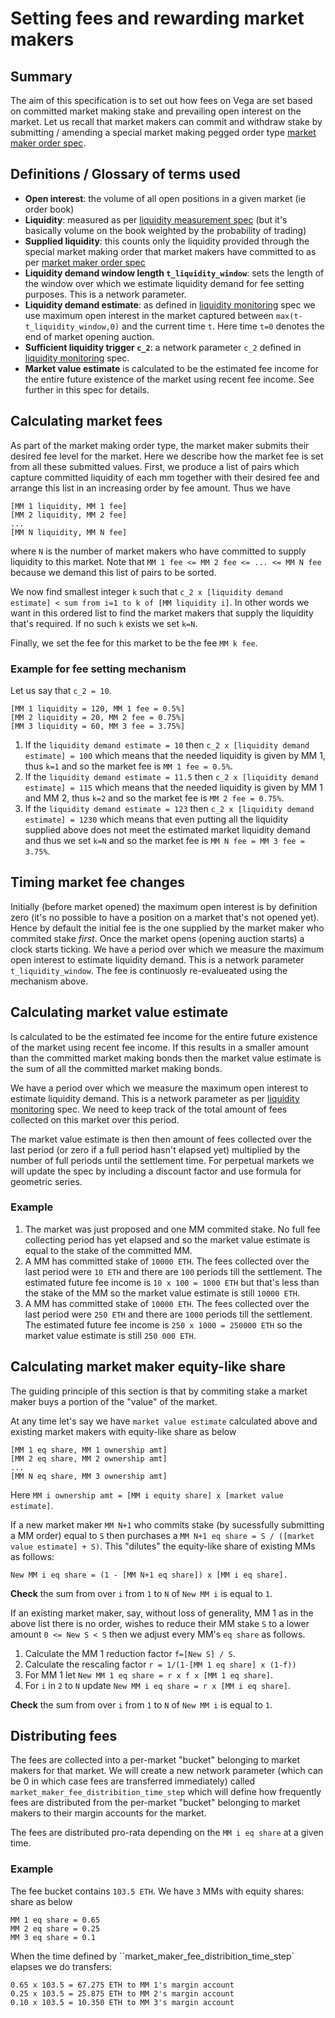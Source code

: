 # Setting fees and rewarding market makers

## Summary

The aim of this specification is to set out how fees on Vega are set based on committed market making stake and prevailing open interest on the market. Let us recall that market makers can commit and withdraw stake by submitting / amending a special market making pegged order type [market maker order spec](????.md). 

## Definitions / Glossary of terms used
- **Open interest**: the volume of all open positions in a given market (ie order book)
- **Liquidity**: measured as per [liquidity measurement spec](0034-prob-weighted-liquidity-measure.ipynb) (but it's basically volume on the book weighted by the probability of trading)
- **Supplied liquidity**: this counts only the liquidity provided through the special market making order that market makers have committed to as per [market maker order spec](????.md) 
- **Liquidity demand window length `t_liquidity_window`**: sets the length of the window over which we estimate liquidity demand for fee setting purposes. This is a network parameter.  
- **Liquidity demand estimate**: as defined in [liquidity monitoring](????-liquidity-monitoring.md) spec we use maximum open interest in the market captured between `max(t-t_liquidity_window,0)` and the current time `t`. Here time `t=0` denotes the end of market opening auction.  
- **Sufficient liquidity trigger `c_2`**: a network parameter `c_2` defined in [liquidity monitoring](????-liquidity-monitoring.md) spec. 
- **Market value estimate** is calculated to be the estimated fee income for the entire future existence of the market using recent fee income. See further in this spec for details.


## Calculating market fees

As part of the market making order type, the market maker submits their desired fee level for the market. Here we describe how the market fee is set from all these submitted values. 
First, we produce a list of pairs which capture committed liquidity of each mm together with their desired fee and arrange this list in an increasing order by fee amount. Thus we have 
```
[MM 1 liquidity, MM 1 fee]
[MM 2 liquidity, MM 2 fee]
...
[MM N liquidity, MM N fee]
```
where `N` is the number of market makers who have committed to supply liquidity to this market. Note that `MM 1 fee <= MM 2 fee <= ... <= MM N fee` because we demand this list of pairs to be sorted. 

We now find smallest integer `k` such that `c_2 x [liquidity demand estimate] < sum from i=1 to k of [MM liquidity i]`. In other words we want in this ordered list to find the market makers that supply the liquidity that's required. If no such `k` exists we set `k=N`.

Finally, we set the fee for this market to be the fee `MM k fee`. 

### Example for fee setting mechanism
Let us say that `c_2 = 10`. 
``` 
[MM 1 liquidity = 120, MM 1 fee = 0.5%]
[MM 2 liquidity = 20, MM 2 fee = 0.75%]
[MM 3 liquidity = 60, MM 3 fee = 3.75%]
```
1. If the `liquidity demand estimate = 10` then `c_2 x [liquidity demand estimate] = 100` which means that the needed liquidity is given by MM 1, thus `k=1` and so the market fee is  `MM 1 fee = 0.5%`. 
1. If the `liquidity demand estimate = 11.5` then `c_2 x [liquidity demand estimate] = 115` which means that the needed liquidity is given by MM 1 and MM 2, thus `k=2` and so the market fee is  `MM 2 fee = 0.75%`. 
1. If the `liquidity demand estimate = 123` then `c_2 x [liquidity demand estimate] = 1230` which means that even putting all the liquidity supplied above does not meet the estimated market liquidity demand and thus we set `k=N` and so the market fee is `MM N fee = MM 3 fee = 3.75%`. 

## Timing market fee changes

Initially (before market opened) the maximum open interest is by definition zero (it's no possible to have a position on a market that's not opened yet). Hence by default the initial fee is the one supplied by the market maker who commited stake *first*. 
Once the market opens (opening auction starts) a clock starts ticking. We have a period over which we measure the maximum open interest to estimate liquidity demand. This is a network parameter `t_liquidity_window`. The fee is continuosly re-evalueated using the mechanism above. 

## Calculating market value estimate

Is calculated to be the estimated fee income for the entire future existence of the market using recent fee income. If this results in a smaller amount than the committed market making bonds then the market value estimate is the sum of all the committed market making bonds. 

We have a period over which we measure the maximum open interest to estimate liquidity demand. This is a network parameter as per [liquidity monitoring](????-liquidity-monitoring.md) spec. 
We need to keep track of the total amount of fees collected on this market over this period. 

The market value estimate is then then amount of fees collected over the last period (or zero if a full period hasn't elapsed yet) multiplied by the number of full periods until the settlement time. For perpetual markets we will update the spec by including a discount factor and use formula for geometric series. 



### Example
1. The market was just proposed and one MM commited stake. No full fee collecting period has yet elapsed and so the market value estimate is equal to the stake of the committed MM. 
1. A MM has committed stake of `10000 ETH`. The fees collected over the last period were `10 ETH` and there are `100` periods till the settlement. The estimated future fee income is `10 x 100 = 1000 ETH` but that's less than the stake of the MM so the market value estimate is still `10000 ETH`.
1. A MM has committed stake of `10000 ETH`. The fees collected over the last period were `250 ETH` and there are `1000` periods till the settlement. The estimated future fee income is `250 x 1000 = 250000 ETH` so the market value estimate is still `250 000 ETH`.

## Calculating market maker equity-like share

The guiding principle of this section is that by commiting stake a market maker buys a portion of the "value" of the market. 

At any time let's say we have `market value estimate` calculated above and existing market makers with equity-like share as below
```
[MM 1 eq share, MM 1 ownership amt]
[MM 2 eq share, MM 2 ownership amt]
...
[MM N eq share, MM 3 ownership amt]
```
Here `MM i ownership amt = [MM i equity share] x [market value estimate]`. 

If a new market maker `MM N+1` who commits stake (by sucessfully submitting a MM order) equal to `S` then purchases a `MM N+1 eq share = S / ([market value estimate] + S)`. 
This "dilutes" the equity-like share of existing MMs as follows: 
```
New MM i eq share = (1 - [MM N+1 eq share]) x [MM i eq share].
```

**Check** the sum from over `i` from `1` to `N` of `New MM i` is equal to `1`.

If an existing market maker, say, without loss of generality, MM 1 as in the above list there is no order, wishes to reduce their MM stake `S` to a lower amount `0 <= New S < S` then we adjust every MM's `eq share` as follows. 
1. Calculate the MM 1 reduction factor `f=[New S] / S`. 
1. Calculate the rescaling factor `r = 1/(1-[MM 1 eq share] x (1-f))`
1. For MM 1 let `New MM 1 eq share = r x f x [MM 1 eq share]`.
1. For `i` in `2` to `N` update `New MM i eq share = r x [MM i eq share]`. 

**Check** the sum from over `i` from `1` to `N` of `New MM i` is equal to `1`.


## Distributing fees
The fees are collected into a per-market "bucket" belonging to market makers for that market. We will create a new network parameter (which can be 0 in which case fees are transferred immediately) called `market_maker_fee_distribition_time_step` which will define how frequently fees are distributed from the per-market "bucket" belonging to market makers to their margin accounts for the market. 

The fees are distributed pro-rata depending on the `MM i eq share` at a given time. 

### Example
The fee bucket contains `103.5 ETH`. We have `3` MMs with equity shares:
share as below
```
MM 1 eq share = 0.65
MM 2 eq share = 0.25
MM 3 eq share = 0.1
```
When the time defined by ``market_maker_fee_distribition_time_step` elapses we do transfers:
```
0.65 x 103.5 = 67.275 ETH to MM 1's margin account
0.25 x 103.5 = 25.875 ETH to MM 2's margin account
0.10 x 103.5 = 10.350 ETH to MM 3's margin account
```
